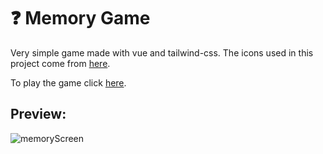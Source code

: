 # :question: Memory Game
Very simple game made with vue and tailwind-css. The icons used in this project come from [here](https://illlustrations.co/).

To play the game click [here](https://kamilkazor.github.io/memory_game/).
## Preview:
![memoryScreen](https://user-images.githubusercontent.com/79405091/212566614-3b97c289-c1cf-4f19-b364-7ca812117cb0.png)
